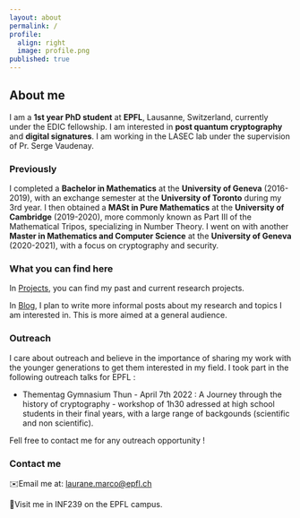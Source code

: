 ```yaml
---
layout: about
permalink: /
profile:
  align: right
  image: profile.png
published: true
---
```


## About me 
I am a **1st year PhD student** at **EPFL**, Lausanne, Switzerland, currently under the EDIC fellowship. 
I am interested in **post quantum cryptography** and **digital signatures**. 
I am working in the LASEC lab under the supervision of Pr. Serge Vaudenay. 

### Previously

I completed a **Bachelor in Mathematics** at the **University of Geneva** (2016-2019), with an exchange semester at the **University of Toronto** during my 3rd year.
I then obtained a **MASt in Pure Mathematics** at the **University of Cambridge** (2019-2020), more commonly known as Part III of the Mathematical Tripos, specializing in Number Theory. 
I went on with another **Master in Mathematics and Computer Science** at the **University of Geneva** (2020-2021), with a focus on cryptography and security.

### What you can find here 
In [Projects](https://lauranemarco.github.io/projects/), you can find my past and current research projects. 

In [Blog](https://lauranemarco.github.io/blog/), I plan to write more informal posts about my research and topics I am interested in. This is more aimed at a general audience. 


### Outreach 
I care about outreach and believe in the importance of sharing my work with the younger generations to get them interested in my field. 
I took part in the following outreach talks for EPFL : 
- Thementag Gymnasium Thun - April 7th 2022 : A Journey through the history of cryptography - workshop of 1h30 adressed at high school students in their final years, with a large range of backgounds (scientific and non scientific).


Fell free to contact me for any outreach opportunity ! 

### Contact me 
✉️Email me at: laurane.marco@epfl.ch 

📍Visit me in INF239 on the EPFL campus.  
